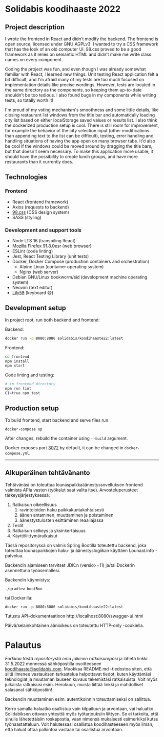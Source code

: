# Solidabis koodihaaste 2022

## Project description
I wrote the frontend in React and didn't modify the backend. The frontend is
open source, licensed under GNU AGPLv3. I wanted to try a CSS framework that
has the look of an old computer UI. 98.css proved to be a good framework as it
relies on semantic HTML and didn't make me write class names on every
component.

Coding the project was fun, and even though I was already somewhat familiar
with React, I learned new things. Unit testing React application felt a bit
difficult, and I'm afraid many of my tests are too much focused on
implementation details like precise wordings. However, tests are located in the
same directory as the components, so keeping them up-to-date shouldn't be too
tedious. I also found bugs in my components while writing tests, so totally
worth it!

I'm proud of my voting mechanism's smoothness and some little details, like
closing restaurant list windows from the title bar and automatically loading
city list based on either localStorage saved values or results list. I also
think the dockerized production setup is cool. There is still room for
improvement, for example the behavior of the city selection input (other
modifications than appending text to the list can be difficult), testing, error
handling and handling situations of having the app open on many browser tabs.
It'd also be cool if the windows could be moved around by dragging the title
bars, but that doesn't seem necessary. To make this application more usable, it
should have the possibility to create lunch groups, and have more restaurants
than it currently does.

## Technologies

### Frontend
* React (frontend framework)
* Axios (requests to backend)
* [98.css](https://github.com/jdan/98.css/) (CSS design system)
* SASS (styling)

### Development and support tools
* Node LTS 16 (transpiling React)
* Mozilla Firefox 91.8.0esr (web browser)
* ESLint (code linting)
* Jest, React Testing Library (unit tests)
* Docker, Docker Compose (production containers and orchestration)
    * Alpine Linux (container operating system)
    * Nginx (web server)
* Debian GNU/Linux bookworm/sid (development machine operating system)
* Neovim (text editor)
* [Lily58](https://sampo.website/blog/en/2021/lily58/) (keyboard :smile:)

## Development setup
In project root, run both backend and frontend:

Backend:
```bash
docker run -p 8080:8080 solidabis/koodihaaste22:latest
```

Frontend:
```bash
cd frontend
npm install
npm start
```

Code linting and testing:
```bash
# in frontend directory
npm run lint
CI=true npm test
```

## Production setup
To build frontend, start backend and serve files run
```
docker-compose up
```
After changes, rebuild the container using `--build` argument.

Docker exposes port [3072](http://localhost:3072) by default, it can be changed in `docker-compose.yml`.

<hr />

## Alkuperäinen tehtävänanto

Tehtävänäsi on toteuttaa lounaspaikkaäänestyssovelluksen frontend valmista APIa vasten (työkalut saat valita itse).
Arvosteluperusteet tärkeysjärjestyksessä:

 1. Ratkaisun oikeellisuus
    1. ravintoloiden haku paikkakuntakohtaisesti
    2. äänen antaminen, muuttaminen ja poistaminen
    3. äänestystulosten esittäminen reaaliajassa
 2. Testit
 3. Ratkaisun selkeys ja yksinkertaisuus
 4. Käyttöliittymäratkaisut

Tässä repositoryssä on valmis Spring Bootilla toteutettu backend, joka toteuttaa lounaspaikkojen
haku- ja äänestyslogiikan käyttäen Lounaat.info -palvelua.

Backendin ajamiseen tarvitset JDK:n (versio>=11) ja/tai Dockerin asennettuna työasemallesi.

Backendin käynnistys:

    ./gradlew bootRun

tai Dockerilla:

    docker run -p 8080:8080 solidabis/koodihaaste22:latest

Tutustu API-dokumentaatioon http://localhost:8080/swagger-ui.html

Päivä/selainkohtainen äänioikeus on toteutettu HTTP-only -cookiella.

# Palautus

_Forkkaa tästä repositorystä oma julkinen ratkaisureposi_ ja lähetä linkki 31.5.2022 mennessä sähköpostilla osoitteeseen
koodihaaste@solidabis.com. Muokkaa README.md -tiedostoa siten, että siitä ilmenee vastauksen
tarkastelua helpottavat tiedot, kuten käyttämäsi teknologiat ja muutaman lauseen kuvaus tekemistäsi
ratkaisuista. Voit myös julkaista ratkaisusi esim. Herokuun, muista liittää linkki ja mahdolliset salasanat sähköpostiin!

Backendin muuttaminen esim. autentikoinnin toteuttamiseksi on sallittua.

Kerro samalla haluatko osallistua vain kilpailuun ja arvontaan, vai haluatko Solidabiksen
ottavan yhteyttä myös työtarjouksiin liittyen. Se ei tarkoita, että sinulle lähetettäisiin roskapostia, vaan nimensä
mukaisesti esimerkiksi kutsu työhaastatteluun. Voit halutessasi
osallistua koodihasteeseen myös ilman, että haluat ottaa palkintoa
vastaan tai osallistua arvontaan.
